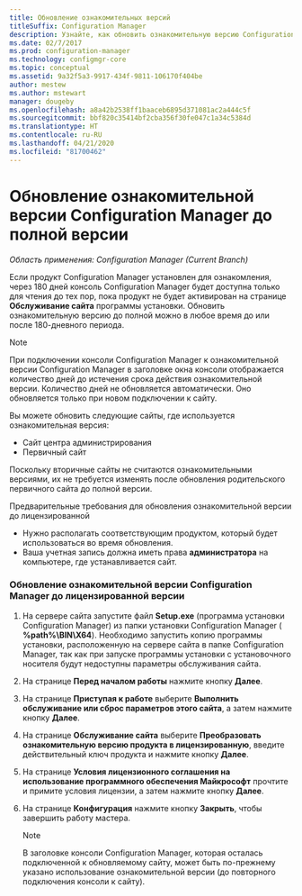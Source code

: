 ```yaml
---
title: Обновление ознакомительных версий
titleSuffix: Configuration Manager
description: Узнайте, как обновить ознакомительную версию Configuration Manager до полной версии.
ms.date: 02/7/2017
ms.prod: configuration-manager
ms.technology: configmgr-core
ms.topic: conceptual
ms.assetid: 9a32f5a3-9917-434f-9811-106170f404be
author: mestew
ms.author: mstewart
manager: dougeby
ms.openlocfilehash: a8a42b2538ff1baaceb6895d371081ac2a444c5f
ms.sourcegitcommit: bbf820c35414bf2cba356f30fe047c1a34c5384d
ms.translationtype: HT
ms.contentlocale: ru-RU
ms.lasthandoff: 04/21/2020
ms.locfileid: "81700462"
---
```

# <a name="upgrade-an-evaluation-installation-of-configuration-manager-to-a-full-installation"></a>Обновление ознакомительной версии Configuration Manager до полной версии

*Область применения: Configuration Manager (Current Branch)*

Если продукт Configuration Manager установлен для ознакомления, через 180 дней консоль Configuration Manager будет доступна только для чтения до тех пор, пока продукт не будет активирован на странице **Обслуживание сайта** программы установки. Обновить ознакомительную версию до полной можно в любое время до или после 180-дневного периода.  

> [!NOTE]  
>  При подключении консоли Configuration Manager к ознакомительной версии Configuration Manager в заголовке окна консоли отображается количество дней до истечения срока действия ознакомительной версии. Количество дней не обновляется автоматически. Оно обновляется только при новом подключении к сайту.  

 Вы можете обновить следующие сайты, где используется ознакомительная версия:  

-   Сайт центра администрирования  
-   Первичный сайт  

Поскольку вторичные сайты не считаются ознакомительными версиями, их не требуется изменять после обновления родительского первичного сайта до полной версии.  

Предварительные требования для обновления ознакомительной версии до лицензированной  

-   Нужно располагать соответствующим продуктом, который будет использоваться во время обновления.  
-   Ваша учетная запись должна иметь права **администратора** на компьютере, где устанавливается сайт.  

### <a name="to-upgrade-an-evaluation-version-of-configuration-manager-to-a-licensed-version"></a>Обновление ознакомительной версии Configuration Manager до лицензированной версии  

1.  На сервере сайта запустите файл **Setup.exe** (программа установки Configuration Manager) из папки установки Configuration Manager ( **%path%\BIN\X64**). Необходимо запустить копию программы установки, расположенную на сервере сайта в папке Configuration Manager, так как при запуске программы установки с установочного носителя будут недоступны параметры обслуживания сайта.  
2.  На странице **Перед началом работы** нажмите кнопку **Далее**.  
3.  На странице **Приступая к работе** выберите **Выполнить обслуживание или сброс параметров этого сайта**, а затем нажмите кнопку **Далее**.  
4.  На странице **Обслуживание сайта** выберите **Преобразовать ознакомительную версию продукта в лицензированную**, введите действительный ключ продукта и нажмите кнопку **Далее**.  
5.  На странице **Условия лицензионного соглашения на использование программного обеспечения Майкрософт** прочтите и примите условия лицензии, а затем нажмите кнопку **Далее**.  
6.  На странице **Конфигурация** нажмите кнопку **Закрыть**, чтобы завершить работу мастера.  

    > [!NOTE]  
    >  В заголовке консоли Configuration Manager, которая осталась подключенной к обновляемому сайту, может быть по-прежнему указано использование ознакомительной версии (до повторного подключения консоли к сайту).  
